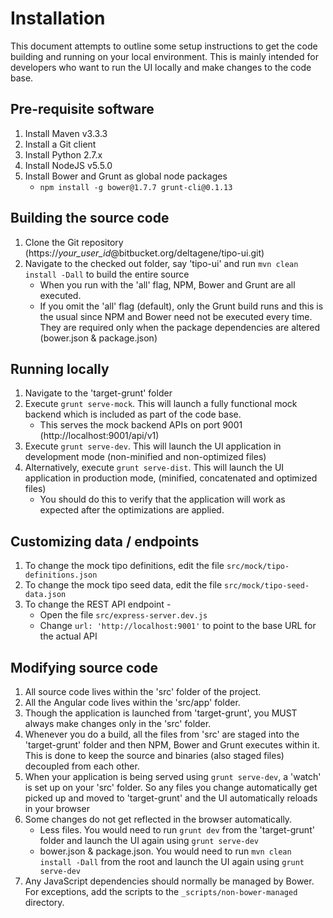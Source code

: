 # Installation
This document attempts to outline some setup instructions to get the code building and running on your local environment. This is mainly intended for developers who want to run the UI locally and make changes to the code base.

## Pre-requisite software
1. Install Maven v3.3.3
2. Install a Git client
3. Install Python 2.7.x
4. Install NodeJS v5.5.0
5. Install Bower and Grunt as global node packages
    - `npm install -g bower@1.7.7 grunt-cli@0.1.13`

## Building the source code
1. Clone the Git repository (https://*your_user_id*@bitbucket.org/deltagene/tipo-ui.git)
2. Navigate to the checked out folder, say 'tipo-ui' and run `mvn clean install -Dall` to build the entire source
    - When you run with the 'all' flag, NPM, Bower and Grunt are all executed.
    - If you omit the 'all' flag (default), only the Grunt build runs and this is the usual since NPM and Bower need not be executed every time. They are required only when the package dependencies are altered (bower.json & package.json)

## Running locally
1. Navigate to the 'target-grunt' folder
2. Execute `grunt serve-mock`. This will launch a fully functional mock backend which is included as part of the code base.
    - This serves the mock backend APIs on port 9001 (http://localhost:9001/api/v1)
3. Execute `grunt serve-dev`. This will launch the UI application in development mode (non-minified and non-optimized files)
4. Alternatively, execute `grunt serve-dist`. This will launch the UI application in production mode, (minified, concatenated and optimized files)
    - You should do this to verify that the application will work as expected after the optimizations are applied.

## Customizing data / endpoints
1. To change the mock tipo definitions, edit the file `src/mock/tipo-definitions.json`
2. To change the mock tipo seed data, edit the file `src/mock/tipo-seed-data.json`
3. To change the REST API endpoint -
    - Open the file `src/express-server.dev.js`
    - Change `url: 'http://localhost:9001'` to point to the base URL for the actual API

## Modifying source code
1. All source code lives within the 'src' folder of the project.
2. All the Angular code lives within the 'src/app' folder.
3. Though the application is launched from 'target-grunt', you MUST always make changes only in the 'src' folder.
4. Whenever you do a build, all the files from 'src' are staged into the 'target-grunt' folder and then NPM, Bower and Grunt executes within it. This is done to keep the source and binaries (also staged files) decoupled from each other.
5. When your application is being served using `grunt serve-dev`, a 'watch' is set up on your 'src' folder. So any files you change automatically get picked up and moved to 'target-grunt' and the UI automatically reloads in your browser
6. Some changes do not get reflected in the browser automatically.
    - Less files. You would need to run `grunt dev` from the 'target-grunt' folder and launch the UI again using `grunt serve-dev`
    - bower.json & package.json. You would need to run `mvn clean install -Dall` from the root and launch the UI again using `grunt serve-dev`
7. Any JavaScript dependencies should normally be managed by Bower. For exceptions, add the scripts to the `_scripts/non-bower-managed` directory.